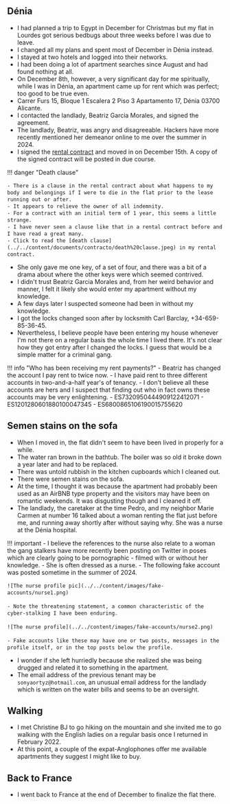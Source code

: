 ## Dénia

- I had planned a trip to Egypt in December for Christmas but my flat in Lourdes got serious bedbugs about three weeks before I was due to leave.
- I changed all my plans and spent most of December in Dénia instead.
- I stayed at two hotels and logged into their networks.
- I had been doing a lot of apartment searches since August and had found nothing at all.
- On December 8th, however, a very significant day for me spiritually, while I was in Dénia, an apartment came up for rent which was perfect; too good to be true even.
- Carrer Furs 15, Bloque 1 Escalera 2 Piso 3 Apartamento 17, Dénia 03700 Alicante.
- I contacted the landlady, Beatriz Garcia Morales, and signed the agreement.
- The landlady, Beatriz, was angry and disagreeable. Hackers have more recently mentioned her demeanor online to me over the summer in 2024.
- I signed the [rental contract](../../content/documents/contracto/rental-contract.pdf) and moved in on December 15th. A copy of the signed contract will be posted in due course.

!!! danger "Death clause"

    - There is a clause in the rental contract about what happens to my body and belongings if I were to die in the flat prior to the lease running out or after.
    - It appears to relieve the owner of all indemnity.
    - For a contract with an initial term of 1 year, this seems a little strange.
    - I have never seen a clause like that in a rental contract before and I have read a great many.
    - Click to read the [death clause](../../content/documents/contracto/death%20clause.jpeg) in my rental contract.

- She only gave me one key, of a set of four, and there was a bit of a drama about where the other keys were which seemed contrived.
- I didn't trust Beatriz Garcia Morales and, from her weird behavior and manner, I felt it likely she would enter my apartment without my knowledge.
- A few days later I suspected someone had been in without my knowledge.
- I got the locks changed soon after by locksmith Carl Barclay, +34-659-85-36-45.
- Nevertheless, I believe people have been entering my house whenever I'm not there on a regular basis the whole time I lived there. It's not clear how they got entry after I changed the locks. I guess that would be a simple matter for a criminal gang.

!!! info "Who has been receiving my rent payments?"
    - Beatriz has changed the account I pay rent to twice now.
    - I have paid rent to three different accounts in two-and-a-half year's of tenancy.
    - I don't believe all these accounts are hers and I suspect that finding out who in fact owns these accounts may be very enlightening.
        - ES7320950444909122412071
        - ES1201280601880100047345
        - ES6800865106190015755620

## Semen stains on the sofa

- When I moved in, the flat didn't seem to have been lived in properly for a while.
- The water ran brown in the bathtub. The boiler was so old it broke down a year later and had to be replaced.
- There was untold rubbish in the kitchen cupboards which I cleaned out.
- There were semen stains on the sofa. 
- At the time, I thought it was because the apartment had probably been used as an AirBNB type property and the visitors may have been on romantic weekends. It was disgusting though and I cleaned it off.
- The landlady, the caretaker at the time Pedro, and my neighbor Marie Carmen at number 16 talked about a woman renting the flat just before me, and running away shortly after without saying why. She was a nurse at the Dénia hospital.

!!! important
    - I believe the references to the nurse also relate to a woman the gang stalkers have more recently been posting on Twitter in poses which are clearly going to be pornographic - filmed with or without her knowledge. 
    - She is often dressed as a nurse.
    - The following fake account was posted sometime in the summer of 2024.

    ![The nurse profile pic](../../content/images/fake-accounts/nurse1.png)

    - Note the threatening statement, a common characteristic of the cyber-stalking I have been enduring.

    ![The nurse profile](../../content/images/fake-accounts/nurse2.png)

    - Fake accounts like these may have one or two posts, messages in the profile itself, or in the top posts below the profile.

- I wonder if she left hurriedly because she realized she was being drugged and related it to something in the apartment.
- The email address of the previous tenant may be `sonyaortyz@hotmail.com`, an unusual email address for the landlady which is written on the water bills and seems to be an oversight.

## Walking

- I met Christine BJ to go hiking on the mountain and she invited me to go walking with the English ladies on a regular basis once I returned in February 2022.
- At this point, a couple of the expat-Anglophones offer me available apartments they suggest I might like to buy. 

## Back to France

- I went back to France at the end of December to finalize the flat there.
